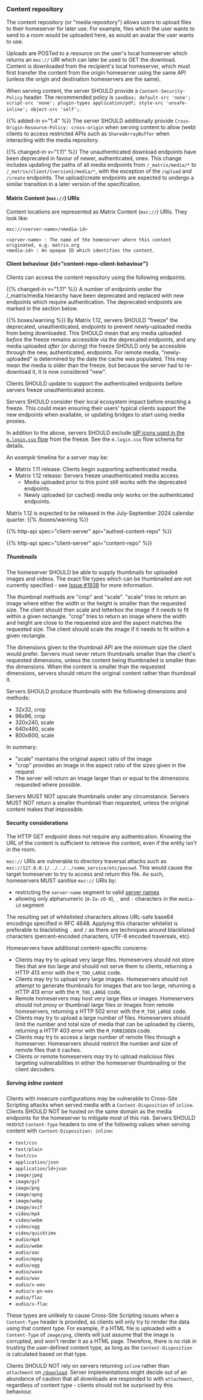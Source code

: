 
### Content repository

The content repository (or "media repository") allows users to upload
files to their homeserver for later use. For example, files which the
user wants to send to a room would be uploaded here, as would an avatar
the user wants to use.

Uploads are POSTed to a resource on the user's local homeserver which
returns an `mxc://` URI which can later be used to GET the download. Content
is downloaded from the recipient's local homeserver, which must first
transfer the content from the origin homeserver using the same API
(unless the origin and destination homeservers are the same).

When serving content, the server SHOULD provide a
`Content-Security-Policy` header. The recommended policy is
`sandbox; default-src 'none'; script-src 'none'; plugin-types application/pdf; style-src 'unsafe-inline'; object-src 'self';`.

{{% added-in v="1.4" %}} The server SHOULD additionally provide
`Cross-Origin-Resource-Policy: cross-origin` when serving content to allow
(web) clients to access restricted APIs such as `SharedArrayBuffer` when
interacting with the media repository.

{{% changed-in v="1.11" %}} The unauthenticated download endpoints have been
deprecated in favour of newer, authenticated, ones. This change includes updating
the paths of all media endpoints from `/_matrix/media/*` to `/_matrix/client/{version}/media/*`,
with the exception of the `/upload` and `/create` endpoints. The upload/create
endpoints are expected to undergo a similar transition in a later version of the
specification.

#### Matrix Content (`mxc://`) URIs

Content locations are represented as Matrix Content (`mxc://`) URIs. They
look like:

```nohighlight
mxc://<server-name>/<media-id>

<server-name> : The name of the homeserver where this content originated, e.g. matrix.org
<media-id> : An opaque ID which identifies the content.
```

#### Client behaviour {id="content-repo-client-behaviour"}

Clients can access the content repository using the following endpoints.

{{% changed-in v="1.11" %}} A number of endpoints under the /_matrix/media hierarchy
have been deprecated and replaced with new endpoints which require authentication.
The deprecated endpoints are marked in the section below.

{{% boxes/warning %}}
By Matrix 1.12, servers SHOULD "freeze" the deprecated, unauthenticated, endpoints
to prevent newly-uploaded media from being downloaded. This SHOULD mean that any
media uploaded *before* the freeze remains accessible via the deprecated endpoints,
and any media uploaded *after* (or *during*) the freeze SHOULD only be accessible
through the new, authenticated, endpoints. For remote media, "newly-uploaded" is
determined by the date the cache was populated. This may mean the media is older
than the freeze, but because the server had to re-download it, it is now considered
"new".

Clients SHOULD update to support the authenticated endpoints before servers freeze
unauthenticated access.

Servers SHOULD consider their local ecosystem impact before enacting a freeze.
This could mean ensuring their users' typical clients support the new endpoints
when available, or updating bridges to start using media proxies.

In addition to the above, servers SHOULD exclude [IdP icons used in the `m.login.sso` flow](/client-server-api/#definition-mloginsso-flow-schema)
from the freeze. See the `m.login.sso` flow schema for details.

An *example* timeline for a server may be:

* Matrix 1.11 release: Clients begin supporting authenticated media.
* Matrix 1.12 release: Servers freeze unauthenticated media access.
  * Media uploaded prior to this point still works with the deprecated endpoints.
  * Newly uploaded (or cached) media *only* works on the authenticated endpoints.

Matrix 1.12 is expected to be released in the July-September 2024 calendar quarter.
{{% /boxes/warning %}}

{{% http-api spec="client-server" api="authed-content-repo" %}}

{{% http-api spec="client-server" api="content-repo" %}}

##### Thumbnails

The homeserver SHOULD be able to supply thumbnails for uploaded images
and videos. The exact file types which can be thumbnailed are not
currently specified - see [Issue
\#1938](https://github.com/matrix-org/matrix-doc/issues/1938) for more
information.

The thumbnail methods are "crop" and "scale". "scale" tries to return an
image where either the width or the height is smaller than the requested
size. The client should then scale and letterbox the image if it needs
to fit within a given rectangle. "crop" tries to return an image where
the width and height are close to the requested size and the aspect
matches the requested size. The client should scale the image if it
needs to fit within a given rectangle.

The dimensions given to the thumbnail API are the minimum size the
client would prefer. Servers must never return thumbnails smaller than
the client's requested dimensions, unless the content being thumbnailed
is smaller than the dimensions. When the content is smaller than the
requested dimensions, servers should return the original content rather
than thumbnail it.

Servers SHOULD produce thumbnails with the following dimensions and
methods:

-   32x32, crop
-   96x96, crop
-   320x240, scale
-   640x480, scale
-   800x600, scale

In summary:
-   "scale" maintains the original aspect ratio of the image
-   "crop" provides an image in the aspect ratio of the sizes given in
    the request
-   The server will return an image larger than or equal to the
    dimensions requested where possible.

Servers MUST NOT upscale thumbnails under any circumstance. Servers MUST
NOT return a smaller thumbnail than requested, unless the original
content makes that impossible.

#### Security considerations

The HTTP GET endpoint does not require any authentication. Knowing the
URL of the content is sufficient to retrieve the content, even if the
entity isn't in the room.

`mxc://` URIs are vulnerable to directory traversal attacks such as
`mxc://127.0.0.1/../../../some_service/etc/passwd`. This would cause the
target homeserver to try to access and return this file. As such,
homeservers MUST sanitise `mxc://` URIs by:

-   restricting the `server-name` segment to valid
    [server names](/appendices/#server-name)
-   allowing only alphanumeric (`A-Za-z0-9`), `_` and `-` characters in
    the `media-id` segment

The resulting set of whitelisted characters allows URL-safe
base64 encodings specified in RFC 4648. Applying this character
whitelist is preferable to blacklisting `.` and `/` as there are
techniques around blacklisted characters (percent-encoded characters,
UTF-8 encoded traversals, etc).

Homeservers have additional content-specific concerns:

-   Clients may try to upload very large files. Homeservers should not
    store files that are too large and should not serve them to clients,
    returning a HTTP 413 error with the `M_TOO_LARGE` code.
-   Clients may try to upload very large images. Homeservers should not
    attempt to generate thumbnails for images that are too large,
    returning a HTTP 413 error with the `M_TOO_LARGE` code.
-   Remote homeservers may host very large files or images. Homeservers
    should not proxy or thumbnail large files or images from remote
    homeservers, returning a HTTP 502 error with the `M_TOO_LARGE` code.
-   Clients may try to upload a large number of files. Homeservers
    should limit the number and total size of media that can be uploaded
    by clients, returning a HTTP 403 error with the `M_FORBIDDEN` code.
-   Clients may try to access a large number of remote files through a
    homeserver. Homeservers should restrict the number and size of
    remote files that it caches.
-   Clients or remote homeservers may try to upload malicious files
    targeting vulnerabilities in either the homeserver thumbnailing or
    the client decoders.

##### Serving inline content

Clients with insecure configurations may be vulnerable to Cross-Site Scripting
attacks when served media with a `Content-Disposition` of `inline`. Clients
SHOULD NOT be hosted on the same domain as the media endpoints for the homeserver
to mitigate most of this risk. Servers SHOULD restrict `Content-Type` headers to
one of the following values when serving content with `Content-Disposition: inline`:

* `text/css`
* `text/plain`
* `text/csv`
* `application/json`
* `application/ld+json`
* `image/jpeg`
* `image/gif`
* `image/png`
* `image/apng`
* `image/webp`
* `image/avif`
* `video/mp4`
* `video/webm`
* `video/ogg`
* `video/quicktime`
* `audio/mp4`
* `audio/webm`
* `audio/aac`
* `audio/mpeg`
* `audio/ogg`
* `audio/wave`
* `audio/wav`
* `audio/x-wav`
* `audio/x-pn-wav`
* `audio/flac`
* `audio/x-flac`

These types are unlikely to cause Cross-Site Scripting issues when a `Content-Type`
header is provided, as clients will only try to render the data using that content
type. For example, if a HTML file is uploaded with a `Content-Type` of `image/png`,
clients will just assume that the image is corrupted, and won't render it as a
HTML page. Therefore, there is no risk in trusting the user-defined content type,
as long as the `Content-Disposition` is calculated based on that type.

Clients SHOULD NOT rely on servers returning `inline` rather than `attachment`
on [`/download`](#get_matrixclientv1mediadownloadservernamemediaid). Server implementations might decide out of an abundance of
caution that all downloads are responded to with `attachment`, regardless of
content type - clients should not be surprised by this behaviour.
